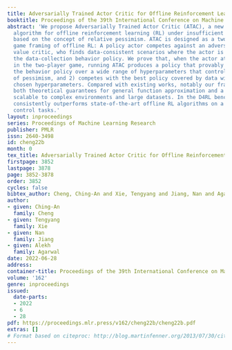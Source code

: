 ```yaml
---
title: Adversarially Trained Actor Critic for Offline Reinforcement Learning
booktitle: Proceedings of the 39th International Conference on Machine Learning
abstract: 'We propose Adversarially Trained Actor Critic (ATAC), a new model-free
  algorithm for offline reinforcement learning (RL) under insufficient data coverage,
  based on the concept of relative pessimism. ATAC is designed as a two-player Stackelberg
  game framing of offline RL: A policy actor competes against an adversarially trained
  value critic, who finds data-consistent scenarios where the actor is inferior to
  the data-collection behavior policy. We prove that, when the actor attains no regret
  in the two-player game, running ATAC produces a policy that provably 1) outperforms
  the behavior policy over a wide range of hyperparameters that control the degree
  of pessimism, and 2) competes with the best policy covered by data with appropriately
  chosen hyperparameters. Compared with existing works, notably our framework offers
  both theoretical guarantees for general function approximation and a deep RL implementation
  scalable to complex environments and large datasets. In the D4RL benchmark, ATAC
  consistently outperforms state-of-the-art offline RL algorithms on a range of continuous
  control tasks.'
layout: inproceedings
series: Proceedings of Machine Learning Research
publisher: PMLR
issn: 2640-3498
id: cheng22b
month: 0
tex_title: Adversarially Trained Actor Critic for Offline Reinforcement Learning
firstpage: 3852
lastpage: 3878
page: 3852-3878
order: 3852
cycles: false
bibtex_author: Cheng, Ching-An and Xie, Tengyang and Jiang, Nan and Agarwal, Alekh
author:
- given: Ching-An
  family: Cheng
- given: Tengyang
  family: Xie
- given: Nan
  family: Jiang
- given: Alekh
  family: Agarwal
date: 2022-06-28
address:
container-title: Proceedings of the 39th International Conference on Machine Learning
volume: '162'
genre: inproceedings
issued:
  date-parts:
  - 2022
  - 6
  - 28
pdf: https://proceedings.mlr.press/v162/cheng22b/cheng22b.pdf
extras: []
# Format based on citeproc: http://blog.martinfenner.org/2013/07/30/citeproc-yaml-for-bibliographies/
---
```

